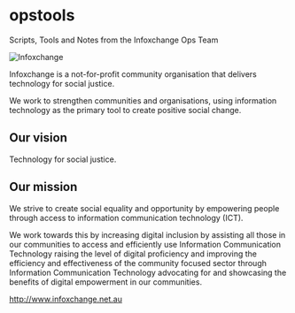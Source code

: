 opstools
========

Scripts, Tools and Notes from the Infoxchange Ops Team




![Infoxchange](http://www.infoxchange.net.au/sites/default/files/logo_0.jpg)

Infoxchange is a not-for-profit community organisation that delivers technology for social justice.

We work to strengthen communities and organisations, using information technology as the primary tool to create positive social change.

Our vision
-----------
Technology for social justice.

Our mission
-----------
We strive to create social equality and opportunity by empowering people through access to information communication technology (ICT).

We work towards this by increasing digital inclusion by assisting all those in our communities to access and efficiently use Information Communication Technology
raising the level of digital proficiency and improving the efficiency and effectiveness of the community focused sector through Information Communication Technology
advocating for and showcasing the benefits of digital empowerment in our communities.

http://www.infoxchange.net.au
